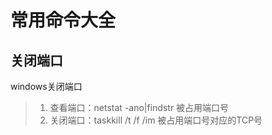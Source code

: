# 常用命令大全

## 关闭端口

windows关闭端口

> 1. 查看端口：netstat -ano|findstr 被占用端口号
> 2. 关闭端口：taskkill /t /f /im 被占用端口号对应的TCP号